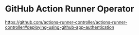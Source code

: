 # GitHub Action Runner Operator

https://github.com/actions-runner-controller/actions-runner-controller#deploying-using-github-app-authentication
